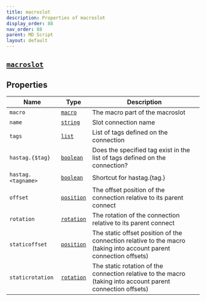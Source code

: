 ```yaml
---
title: macroslot
description: Properties of macroslot
display_order: 88
nav_order: 88
parent: MD Script
layout: default
---
```


##  [`macroslot`](./macroslot.html) 


## Properties

| Name | Type | Description |
|------|------|-------------|
| `macro` | [`macro`](./macro.html) | The macro part of the macroslot |
| `name` | [`string`](./string.html) | Slot connection name |
| `tags` | [`list`](./list.html) | List of tags defined on the connection |
| `hastag.{$tag}` | [`boolean`](./boolean.html) | Does the specified tag exist in the list of tags defined on the connection? |
| `hastag.<tagname>` | [`boolean`](./boolean.html) | Shortcut for hastag.{tag.<tagname>} |
| `offset` | [`position`](./position.html) | The offset position of the connection relative to its parent connect |
| `rotation` | [`rotation`](./rotation.html) | The rotation of the connection relative to its parent connect |
| `staticoffset` | [`position`](./position.html) | The static offset position of the connection relative to the macro (taking into account parent connection offsets) |
| `staticrotation` | [`rotation`](./rotation.html) | The static rotation of the connection relative to the macro (taking into account parent connection offsets) |




